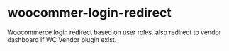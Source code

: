 # woocommer-login-redirect

Woocommerce login redirect based on user roles. also redirect to vendor dashboard if WC Vendor plugin exist.
